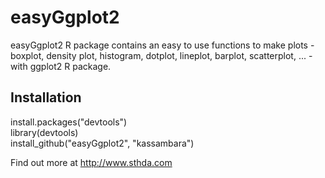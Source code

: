 easyGgplot2
===========

easyGgplot2 R package contains an easy to use functions to make plots - boxplot, density plot, histogram, dotplot, lineplot, barplot, scatterplot, ... - with ggplot2 R package.

## Installation

install.packages("devtools")<br/>
library(devtools)<br/>
install_github("easyGgplot2", "kassambara")

Find out more at http://www.sthda.com
